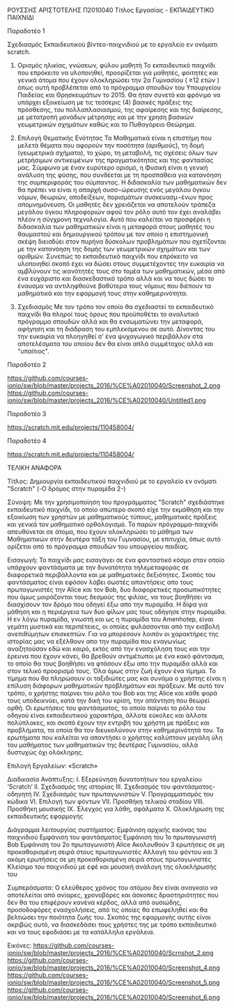 ΡΟΥΣΣΗΣ ΑΡΙΣΤΟΤΕΛΗΣ Π2010040
Τίτλος Εργασίας - ΕΚΠΑΙΔΕΥΤΙΚΟ ΠΑΙΧΝΙΔΙ 

Παραδοτέο 1

Σχεδιασμός Εκπαιδευτικού βίντεο-παιχνιδιού με το εργαλείο εν ονόματι scratch.

1) Ορισμός ηλικίας, γνώσεων, φύλου μαθητή
Το εκπαιδευτικό παιχνίδι που επρόκειτο να υλοποιηθεί, προορίζεται για μαθητές, φοιτητές και γενικά άτομα που έχουν ολοκληρώσει την 2α Γυμνασίου ( ≥12 ετών ) όπως αυτή προβλέπεται από το πρόγραμμα σπουδών του Υπουργείου Παιδείας και Θρησκευμάτων το 2015. Θα ήταν συνετό και φρόνιμο να υπάρχει εξοικείωση με τις τεσσερις (4) βασικές πράξεις της πρόσθεσης, του πολλαπλασιασμού, της αφαίρεσης και της διαίρεσης, με μετατροπή μονάδων μέτρησης και με την χρηση βασικών γεωμετρικών σχημάτων καθώς και το Πυθαγόρειο Θεώρημα.

2) Επιλογή Θεματικής Ενότητας
Τα Mαθηματικά είναι η επιστήμη που μελετά θέματα που αφορούν την ποσότητα (αριθμούς), τη δομή (γεωμετρικά σχήματα), το χώρο, τη μεταβολή, τις σχέσεις όλων των μετρήσιμων αντικειμένων της πραγματικότητας και της φαντασίας μας. Σύμφωνα με έναν ευρύτερο ορισμό, η Φυσική είναι η γενική ανάλυση της φύσης, που συνδέεται με τη προσπάθεια για κατανόηση της συμπεριφοράς του σύμπαντος.
Η διδασκαλία των μαθηματικών δεν θα πρέπει να είναι η απαρχή συσσ¬ώρευσης ενός μεγάλου όγκου νόμων, θεωριών, αποδείξεων, πορισμάτων συσκευασμ¬ένων προς απομνημόνευση. Οι μαθητές δεν χρειάζεται να αποτελούν τράπεζα μεγάλου όγκου πληροφοριών αφού τον ρόλο αυτό τον έχει αναλάβει πλέον η σύγχρονη τεχνολογία. Αυτό που καλείται να προσφέρει η διδασκαλία των μαθηματικών είναι η μεταφορά στους μαθητές του θαυμαστού και δημιουργικού τρόπου με τον οποίο η επιστημονική σκέψη διεισδύει στον πυρήνα δύσκολων προβλημάτων που σχετίζονται με την κατανόηση της δομής των γεωμετρικών σχημάτων και των αριθμών.
Συνεπώς το εκπαιδευτικό παιχνίδι που επρόκειτο να υλοποιηθεί σκοπό έχει να δώσει στους συμμετέχοντες την ευκαιρία να αμβλύνουν τις ικανότητές τους στο τομέα των μαθηματικών, μέσα από ένα ευχάριστο και διασκεδαστικό τρόπο αλλά και να τους δώσει το έναυσμα να αντιληφθούνε βαθύτερα τους νόμους που διέπουν τα μαθηματικά και την εφαρμογή τους στην καθημερινότητα.

3) Σχεδιασμός
Με τον τρόπο τον οποίο θα σχεδιαστεί το εκπαιδευτικό παιχνίδι θα πληροί τους όρους που προϋποθέτει το αναλυτικό πρόγραμμα σπουδών αλλά και θα ενσωματώνει την μεταφορά, αφήγηση και τη διάδραση του εμπλεκόμενου σε αυτό. Δίνοντας του την ευκαιρία να πλοηγηθεί σ' ένα ψυχαγωγικό περιβάλλον στα αποτελέσματα του οποίου δεν θα είναι απλά συμμέτοχος αλλά και "υπαίτιος".

Παραδοτέο 2

https://github.com/courses-ionio/sw/blob/master/projects_2016/%CE%A02010040/Screenshot_2.png
https://github.com/courses-ionio/sw/blob/master/projects_2016/%CE%A02010040/Untitled1.png

Παραδοτέο 3

https://scratch.mit.edu/projects/110458004/


Παραδοτέο 4

https://scratch.mit.edu/projects/110458004/

ΤΕΛΙΚΗ ΑΝΑΦΟΡΑ

Τίτλος: Δημιουργία εκπαιδευτικού παιχνιδιού με το εργαλείο εν ονόματι "Scratch" (-Ο δρόμος στην πυραμίδα 2-)

Σύνοψη: Με την χρησιμοποίηση του προγράμματος "Scratch" σχεδιάστηκε εκπαιδευτικό παιχνίδι, το οποίο απώτερο σκοπό είχε την εκμάθηση και την εξοικίωση των χρηστών με μαθηματικούς τύπους, μαθηματικές πράξεις και γενικά τον μαθηματικό ορθολογισμό. Το παρών πρόγραμμα-παιχνίδι απευθύνεται σε άτομα, που έχουν ολοκληρώσει το μάθημα των Μαθηματικών στην δευτέρα τάξη του Γυμνασίου, με επιτυχία, όπως αυτό ορίζεται από το πρόγραμμα σπουδών του υπουργείου παιδίας.

Εισαγωγή: Το παιχνίδι μας εισαγάγει σε ένα φανταστικό κόσμο στον οποίο υπάρχουν φαντάσματα με την δυνατότητα τηλεμεταφοράς σε διαφορετικά περιβάλλοντα και με μαθηματικές δεξιότητες. Σκοπός του φαντάσματος είναι εφόσον λάβει σωστές απαντήσεις απο τους πρωταγωνιστές την Alice και τον Bob, δυο διαφορετικές προσωπικότητες που όμως μοιράζονται τους δεσμούς της φιλίας, να τους βοηθήσει να διασχίσουν τον δρόμο που οδηγεί έξω απο την πυραμίδα. Η δίψα για μάθηση και η περιέργεια των δυο φίλων μας τους οδήγησε στην πυραμίδα. Η εν λόγω πυραμίδα, γνωστή και ως η πυραμίδα του Amenhotep, είναι γεμάτη μυστικά και περιπέτειες, οι οποίες φυλάσσονται από την εισβολή ανεπιθύμητων επισκεπτών. Για να μπορέσουν λοιπόν οι χαρακτήρες της ιστορίας μας να εξέλθουν απο την πυραμίδα που εναγωνίως αναζητούσαν εδώ και καιρό, εκτός από την ενασχόληση τους και την έρευνα που έχουν κάνει, θα βρεθούν αντιμέτωποι με ένα κακό φάντασμα, το οποίο θα τους βοηθήσει να φτάσουν έξω απο την πυραμίδα αλλά και στον τελικό προορισμό τους. Όλα όμως στην ζωή έχουν ένα τίμημα. Το τίμημα που θα πληρώσουν οι ταξιδιώτες μας και συνάμα ο χρήστης είναι η επίλυση διάφορων μαθηματικών προβλημάτων και πράξεων. Με αυτό τον τρόπο, ο χρήστης παίρνει του ρόλο του Bob και της Alice και κάθε φορά τους υποδεικνύει, κατά την δική του κρίση, την απάντηση που θεωρεί ορθή. Οι ερωτήσεις του φαντάσματος, το οποίο παίρνει το ρόλο του οδηγού είναι εκπαιδευτικού χαρακτήρα, άλλοτε εύκολες και άλλοτε πολύπλοκες, και σκοπό έχουν την εντριβή του χρήστη με πράξεις και προβλήματα, τα οποία θα τον διευκολύνουν στην καθημερινότητά του. Τα ερωτήματα που καλείται να απαντήσει ο χρήστης καλύπτουν μεγάλη ύλη του μαθήματος των μαθηματικών της δευτέρας Γυμνασίου, αλλά δυστυχώς όχι ολόκληρης.

Επιλογή Εργαλείων: «Scratch»

Διαδικασία Ανάπτυξης: 
I.		Εξερεύνηση δυνατοτήτων του εργαλείου ‘Scratch’
II.		Σχεδιασμός της ιστορίας
III.	Σχεδιασμός του φαντάσματος-οδηγητή
IV.		Σχεδιασμός των πρωταγωνιστών
V.		Προγραμματισμός του κώδικα
VI.		Επιλογή των φόντων
VII.	Προσθήκη τελικού σταδίου
VIII.	Προσθήκη μουσικής
IX.		Έλεγχος για λάθη, σφάλματα
X.		Ολοκλήρωση της εκπαιδευτικής εφαρμογής

Διάγραμμα λειτουργίας συστήματος: 
Εμφάνιση αρχικής εικόνας του παιχνιδιού 
Εμφάνιση του φαντάσματος
Εμφάνιση του 1ο πρωταγωνιστή Bob
Εμφάνιση του 2ο πρωταγωνιστή Alice
Ακολουθούν 3 ερωτήσεις σε μη προκαθορισμένη σειρά στους πρωταγωνιστές
Αλλαγή του φόντου και 3 ακόμη ερωτήσεις σε μη προκαθορισμένη σειρά στους πρωταγωνιστές
Κλείσιμο του παιχνιδιού με εφέ και μουσική ανάλογη της ολοκλήρωσής του


Συμπεράσματα: Ο ελεύθερος χρόνος του ατόμου δεν είναι αναγκαίο να αποτελείται από ανίαρες, χρονοβόρες και άσκοπες δραστηριότητες που δεν θα του επιφέρουν κανένα κέρδος, αλλά από ουσιώδης, προσοδοφόρες ενασχολήσεις, από τις οποίες θα επωφεληθεί και θα βελτιώσει την ποιότητα ζωής του. Σκοπός της εφαρμογής αυτής είναι ακριβώς αυτό, να διασκεδάσει τους χρήστες της με τρόπο εκπαιδευτικό και να τους εφοδιάσει με τα κατάλληλα εργάλεια.  

Εικόνες: 
https://github.com/courses-ionio/sw/blob/master/projects_2016/%CE%A02010040/Scrnshot_2.png
https://github.com/courses-ionio/sw/blob/master/projects_2016/%CE%A02010040/Screenshot_4.png
https://github.com/courses-ionio/sw/blob/master/projects_2016/%CE%A02010040/Screenshot_5.png
https://github.com/courses-ionio/sw/blob/master/projects_2016/%CE%A02010040/Screenshot_6.png

